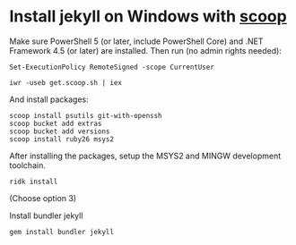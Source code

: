 # Install jekyll on Windows with [scoop](https://scoop.sh/)
Make sure PowerShell 5 (or later, include PowerShell Core) and .NET Framework 4.5 (or later) are installed.
Then run (no admin rights needed):

```shell
Set-ExecutionPolicy RemoteSigned -scope CurrentUser

iwr -useb get.scoop.sh | iex
```

And install packages:
```shell
scoop install psutils git-with-openssh
scoop bucket add extras
scoop bucket add versions
scoop install ruby26 msys2
```

After installing the packages, setup the MSYS2 and MINGW development toolchain.
```shell
ridk install
```
(Choose option 3)

Install bundler jekyll
```shell
gem install bundler jekyll
```
